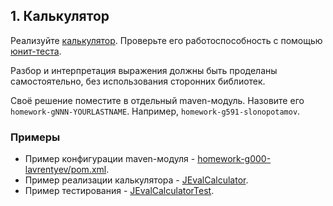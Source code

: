 
## 1. Калькулятор

Реализуйте [калькулятор](../homework-base/src/main/java/ru/mipt/java2016/homework/base/task1/Calculator.java).
Проверьте его работоспособность с помощью [юнит-теста](../homework-tests/src/main/java/ru/mipt/java2016/homework/tests/task1/AbstractCalculatorTest.java).

Разбор и интерпретация выражения должны быть проделаны самостоятельно, без использования сторонних библиотек.

Своё решение поместите в отдельный maven-модуль. Назовите его `homework-gNNN-YOURLASTNAME`. Например, `homework-g591-slonopotamov`.

### Примеры

* Пример конфигурации maven-модуля - [homework-g000-lavrentyev/pom.xml](../homework-g000-lavrentyev/pom.xml).
* Пример реализации калькулятора - [JEvalCalculator](../homework-g000-lavrentyev/src/main/java/ru/mipt/java2016/homework/g000/lavrentyev/task1/JEvalCalculator.java).
* Пример тестирования - [JEvalCalculatorTest](../homework-g000-lavrentyev/src/test/java/ru/mipt/java2016/homework/g000/lavrentyev/task1/JEvalCalculatorTest.java).
